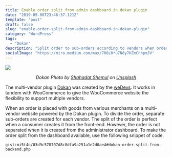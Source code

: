 ```yaml
---
title: Enable order split from admin dashboard in dokan plugin
date: "2019-05-08T23:46:37.121Z"
template: "post"
draft: false
slug: "enable-order-split-from-admin-dashboard-in-dokan-plugin"
category: "WordPress"
tags:
  - "Dokan"
description: "Split order to sub-orders according to vendors when order is created form backend."
socialImage: "https://miro.medium.com/max/700/0*u7N8y7HZmCnhpmJV"
---
```


![](https://miro.medium.com/max/700/0*u7N8y7HZmCnhpmJV)
*<p align="center">
Dokan Photo by [Shahadat Shemul](https://unsplash.com/@shemul) on [Unsplash](https://unsplash.com)</p>*

The multi-vendor plugin [Dokan](https://wedevs.com/dokan) was created by the [weDevs](https://wedevs.com/). It works in tandem with WooCommerce to give the WooCommerce website the flexibility to support multiple vendors.

When an order is placed with goods from various merchants on a multi-vendor website powered by the Dokan plugin. To divide the order, separate sub-orders are created for each vendor. The split of the order is perfect when a consumer creates it from the front-end. However, the order is not separated when it is created from the administrator dashboard. To make the order split from the dashboard available, use the following snippet of code.

`gist:mi5t4n/03d9c578707d8c8dfa9a251a1e2d0ae4#dokan-order-split-from-backend.php`
